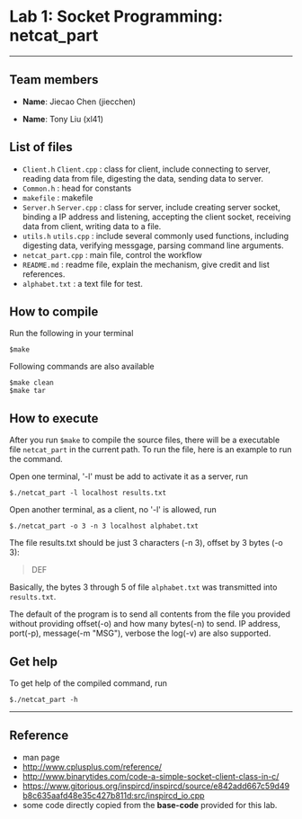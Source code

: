# Lab 1: Socket Programming: netcat_part

--------
## Team members

+ **Name**: Jiecao Chen (jiecchen)

+ **Name**: Tony Liu (xl41)

## List of files
* `Client.h` `Client.cpp`  : class for client, include connecting to server, reading data from file, digesting the data, sending data to server.
* `Common.h` : head for constants
* `makefile` : makefile
* `Server.h` `Server.cpp` : class for server, include creating server socket, binding a IP address and listening, accepting the client socket, receiving data from client, writing data to a file.
* `utils.h` `utils.cpp` : include several commonly used functions, including digesting data, verifying messgage, parsing command line arguments. 
* `netcat_part.cpp` : main file, control the workflow
* `README.md` : readme file, explain the mechanism, give credit and list references.
* `alphabet.txt` : a text file for test.


## How to compile
Run the following in your terminal

    $make
    
Following commands are also available

	$make clean
	$make tar

## How to execute
After you run `$make` to compile the source files, there will
be a executable file `netcat_part` in the current path. To run the file,
here is an example to run the command.

Open one terminal, '-l' must be add to activate it as a server, run

	$./netcat_part -l localhost results.txt

Open another terminal, as a client, no '-l' is allowed, run

	$./netcat_part -o 3 -n 3 localhost alphabet.txt 

The file results.txt should be just 3 characters (-n 3), offset by 3 bytes (-o 3):

> DEF

Basically, the bytes 3 through 5 of file `alphabet.txt` was transmitted into `results.txt`.

The default of the program is to send all contents from the file you provided without providing offset(-o) and how many bytes(-n) to send. IP address, port(-p), message(-m "MSG"), verbose the log(-v) are also supported. 

## Get help

To get help of the compiled command, run

	$./netcat_part -h

------------------------
## Reference

+ man page
+ http://www.cplusplus.com/reference/
+ http://www.binarytides.com/code-a-simple-socket-client-class-in-c/
+ https://www.gitorious.org/inspircd/inspircd/source/e842add667c59d49b8c635aafd48e35c427b811d:src/inspircd_io.cpp
+ some code directly copied from the **base-code** provided for this lab.
